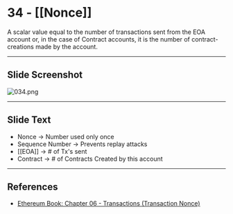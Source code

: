 # 34 - [[Nonce]]

A scalar value equal to the number of transactions sent from the EOA account or, in the case of Contract accounts, it is the number of contract-creations made by the account. 

___
## Slide Screenshot
![034.png](../images/ethereum101/034.png)
___
## Slide Text
- Nonce -> Number used only once
- Sequence Number -> Prevents replay attacks
- [[EOA]] -> # of Tx's sent
- Contract -> # of Contracts Created by this account
___
## References
- [Ethereum Book: Chapter 06 - Transactions (Transaction Nonce)](https://github.com/ethereumbook/ethereumbook/blob/develop/06transactions.asciidoc#the-transaction-nonce)

